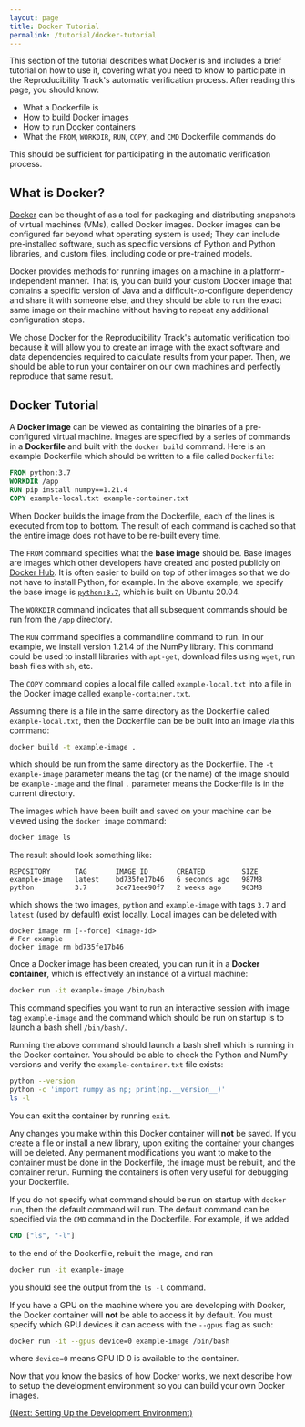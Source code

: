 ```yaml
---
layout: page
title: Docker Tutorial
permalink: /tutorial/docker-tutorial
---
```


This section of the tutorial describes what Docker is and includes a brief tutorial on how to use it, covering what you need to know to participate in the Reproducibility Track's automatic verification process.
After reading this page, you should know:

- What a Dockerfile is
- How to build Docker images
- How to run Docker containers
- What the `FROM`, `WORKDIR`, `RUN`, `COPY`, and `CMD` Dockerfile commands do

This should be sufficient for participating in the automatic verification process.

## What is Docker?

[Docker](https://www.docker.com/) can be thought of as a tool for packaging and distributing snapshots of virtual machines (VMs), called Docker images.
Docker images can be configured far beyond what operating system is used;
They can include pre-installed software, such as specific versions of Python and Python libraries, and custom files, including code or pre-trained models.

Docker provides methods for running images on a machine in a platform-independent manner.
That is, you can build your custom Docker image that contains a specific version of Java and a difficult-to-configure dependency and share it with someone else, and they should be able to run the exact same image on their machine without having to repeat any additional configuration steps.
 
We chose Docker for the Reproducibility Track's automatic verification tool because it will allow you to create an image with the exact software and data dependencies required to calculate results from your paper.
Then, we should be able to run your container on our own machines and perfectly reproduce that same result.

## Docker Tutorial

A **Docker image** can be viewed as containing the binaries of a pre-configured virtual machine.
Images are specified by a series of commands in a **Dockerfile** and built with the `docker build` command.
Here is an example Dockerfile which should be written to a file called `Dockerfile`:
```Dockerfile
FROM python:3.7
WORKDIR /app
RUN pip install numpy==1.21.4
COPY example-local.txt example-container.txt
```
When Docker builds the image from the Dockerfile, each of the lines is executed from top to bottom.
The result of each command is cached so that the entire image does not have to be re-built every time.

The `FROM` command specifies what the **base image** should be.
Base images are images which other developers have created and posted publicly on [Docker Hub](https://hub.docker.com/).
It is often easier to build on top of other images so that we do not have to install Python, for example.
In the above example, we specify the base image is [`python:3.7`](https://hub.docker.com/layers/python/library/python/3.7/images/sha256-09dba728a3057ad5e5af4d5283c2af7297a46e4fe464e379dddb365becd1943c?context=explore), which is built on Ubuntu 20.04.

The `WORKDIR` command indicates that all subsequent commands should be run from the `/app` directory.

The `RUN` command specifies a commandline command to run.
In our example, we install version 1.21.4 of the NumPy library.
This command could be used to install libraries with `apt-get`, download files using `wget`, run bash files with `sh`, etc.

The `COPY` command copies a local file called `example-local.txt` into a file in the Docker image called `example-container.txt`.

Assuming there is a file in the same directory as the Dockerfile called `example-local.txt`, then the Dockerfile can be be built into an image via this command:
```bash
docker build -t example-image .
```
which should be run from the same directory as the Dockerfile.
The `-t example-image` parameter means the tag (or the name) of the image should be `example-image` and the final `.` parameter means the Dockerfile is in the current directory.

The images which have been built and saved on your machine can be viewed using the `docker image` command:
```bash
docker image ls
```
The result should look something like:
```
REPOSITORY      TAG       IMAGE ID       CREATED         SIZE
example-image   latest    bd735fe17b46   6 seconds ago   987MB
python          3.7       3ce71eee90f7   2 weeks ago     903MB
```
which shows the two images, `python` and `example-image` with tags `3.7` and `latest` (used by default) exist locally.
Local images can be deleted with
```
docker image rm [--force] <image-id>
# For example
docker image rm bd735fe17b46
```

Once a Docker image has been created, you can run it in a **Docker container**, which is effectively an instance of a virtual machine:
```bash
docker run -it example-image /bin/bash
```
This command specifies you want to run an interactive session with image tag `example-image`  and the command which should be run on startup is to launch a bash shell `/bin/bash/`.

Running the above command should launch a bash shell which is running in the Docker container.
You should be able to check the Python and NumPy versions and verify the `example-container.txt` file exists:
```bash
python --version
python -c 'import numpy as np; print(np.__version__)'
ls -l
```
You can exit the container by running `exit`.

Any changes you make within this Docker container will **not** be saved.
If you create a file or install a new library, upon exiting the container your changes will be deleted.
Any permanent modifications you want to make to the container must be done in the Dockerfile, the image must be rebuilt, and the container rerun.
Running the containers is often very useful for debugging your Dockerfile.

If you do not specify what command should be run on startup with `docker run`, then the default command will run.
The default command can be specified via the `CMD` command in the Dockerfile.
For example, if we added
```Dockerfile
CMD ["ls", "-l"]
```
to the end of the Dockerfile, rebuilt the image, and ran
```bash
docker run -it example-image
```
you should see the output from the `ls -l` command.

If you have a GPU on the machine where you are developing with Docker, the Docker container will **not** be able to access it by default.
You must specify which GPU devices it can access with the `--gpus` flag as such:
```bash
docker run -it --gpus device=0 example-image /bin/bash
```
where `device=0` means GPU ID 0 is available to the container.

Now that you know the basics of how Docker works, we next describe how to setup the development environment so you can build your own Docker images.

[(Next: Setting Up the Development Environment)](/tutorial/development-environment)

